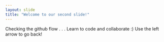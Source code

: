 ```yaml
---
layout: slide
title: "Welcome to our second slide!"
---
```

Checking the github flow . . . Learn to code and collaborate :)
Use the left arrow to go back!
